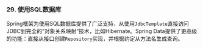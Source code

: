 ### 29. 使用SQL数据库

Spring框架为使用SQL数据库提供了广泛支持，从使用`JdbcTemplate`直接访问JDBC到完全的“对象关系映射”技术，比如Hibernate。Spring Data提供了更高级的功能：直接从接口创建`Repository`实现，并根据约定从方法名生成查询。

